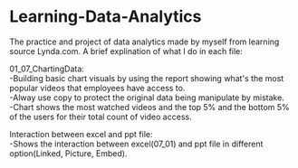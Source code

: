 # Learning-Data-Analytics
The practice and project of data analytics made by myself from learning source Lynda.com.
A brief explination of what I do in each file:

01_07_ChartingData: </br>
-Building basic chart visuals by using the report showing what's the most popular videos that employees have access to.</br>
-Alway use copy to protect the original data being manipulate by mistake. </br>
-Chart shows the most watched videos and the top 5% and the bottom 5% of the users for their total count of video access. </br>

Interaction between excel and ppt file:</br>
-Shows the interaction between excel(07_01) and ppt file in different option(Linked, Picture, Embed).</br>


